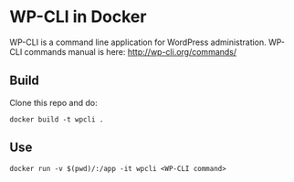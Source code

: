 # WP-CLI in Docker

WP-CLI is a command line application for WordPress administration.
WP-CLI commands manual is here: http://wp-cli.org/commands/

## Build

Clone this repo and do:

```docker build -t wpcli . ```

## Use

```docker run -v $(pwd)/:/app -it wpcli <WP-CLI command>```
